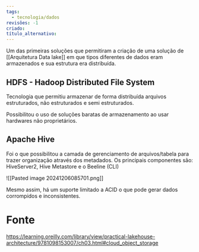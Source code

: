 ```yaml
---
tags:
  - tecnologia/dados
revisões: -1
criado: 
título_alternativo:
---
```

Um das primeiras soluções que permitiram a criação de uma solução de [[Arquitetura Data lake]] em que tipos diferentes de dados eram armazenados e sua estrutura era distribuída.
## HDFS - Hadoop Distributed File System
Tecnologia que permitiu armazenar de forma distribuída arquivos estruturados, não estruturados e semi estruturados.

Possibilitou o uso de soluções baratas de armazenamento ao usar hardwares não proprietários.
## Apache Hive
Foi o que possibilitou a camada de gerenciamento de arquivos/tabela para trazer organização através dos metadados. 
Os principais componentes são: HiveServer2, Hive Metastore e o Beeline (CLI)

![[Pasted image 20241206085701.png]]

Mesmo assim, há um suporte limitado a ACID o que pode gerar dados corrompidos e inconsistentes.

# Fonte
https://learning.oreilly.com/library/view/practical-lakehouse-architecture/9781098153007/ch03.html#cloud_object_storage
